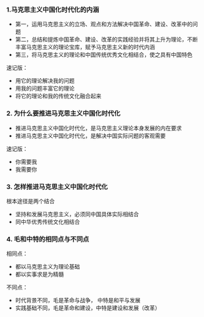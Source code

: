 ### 1.马克思主义中国化时代化的内涵

- 第一，运用马克思主义的立场、观点和方法解决中国革命、建设、改革中的问题
- 第二，总结和提炼中国革命、建设、改革的实践经验并将其上升为理论，不断丰富马克思主义的理论宝库，赋予马克思主义新的时代内涵
- 第三，将马克思主义的理论和中国传统优秀文化相结合，使之具有中国特色



速记版：

- 用它的理论解决我的问题
- 用我的问题丰富它的理论
- 将它的理论和我的传统文化融合起来



### 2. 为什么要推进马克思主义中国化时代化

- 推进马克思主义中国化时代化，是马克思主义理论本身发展的内在要求
- 推进马克思主义中国化时代化，是解决中国实际问题的客观需要



速记版：

- 你需要我
- 我需要你



### 3. 怎样推进马克思主义中国化时代化

根本途径是两个结合

- 坚持和发展马克思主义，必须同中国具体实际相结合
- 同中华优秀传统文化相结合





### 4. 毛和中特的相同点与不同点

相同点：

- 都以马克思主义为理论基础
- 都以实事求是为精髓



不同点： 

- 时代背景不同，毛是革命与战争， 中特是和平与发展
- 实践基础不同，毛是革命和建设，中特是建设和发展（改革）
